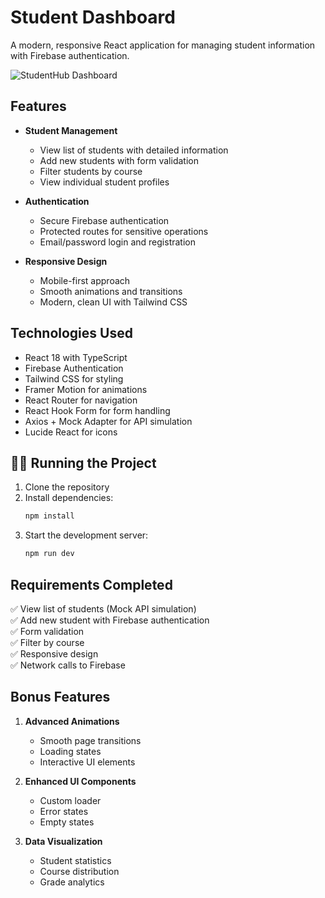 # Student Dashboard

A modern, responsive React application for managing student information with Firebase authentication.

![StudentHub Dashboard]("/image.png")

## Features

- **Student Management**
  - View list of students with detailed information
  - Add new students with form validation
  - Filter students by course
  - View individual student profiles

- **Authentication**
  - Secure Firebase authentication
  - Protected routes for sensitive operations
  - Email/password login and registration

- **Responsive Design**
  - Mobile-first approach
  - Smooth animations and transitions
  - Modern, clean UI with Tailwind CSS

##  Technologies Used

- React 18 with TypeScript
- Firebase Authentication
- Tailwind CSS for styling
- Framer Motion for animations
- React Router for navigation
- React Hook Form for form handling
- Axios + Mock Adapter for API simulation
- Lucide React for icons

## 🏃‍♂️ Running the Project

1. Clone the repository
2. Install dependencies:
   ```bash
   npm install
   ```
3. Start the development server:
   ```bash
   npm run dev
   ```

## Requirements Completed

✅ View list of students (Mock API simulation)  
✅ Add new student with Firebase authentication  
✅ Form validation  
✅ Filter by course  
✅ Responsive design  
✅ Network calls to Firebase  

## Bonus Features

1. **Advanced Animations**
   - Smooth page transitions
   - Loading states
   - Interactive UI elements

2. **Enhanced UI Components**
   - Custom loader
   - Error states
   - Empty states

3. **Data Visualization**
   - Student statistics
   - Course distribution
   - Grade analytics
